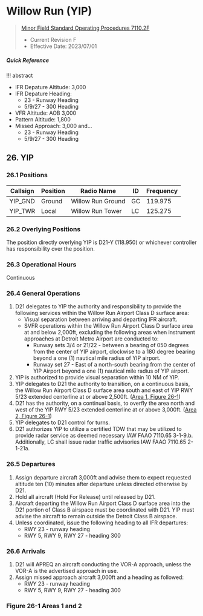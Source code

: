 # Willow Run (YIP)
> [Minor Field Standard Operating Procedures 7110.2F](../../authority-sections/7110.2F-authority.md)
> - Current Revision F
> - Effective Date: 2023/07/01

##### Quick Reference
!!! abstract
- IFR Depature Altitude: 3,000
- IFR Depature Heading:
    - 23 - Runway Heading
    - 5/9/27 - 300 Heading
- VFR Altitude: AOB 3,000
- Pattern Altitude: 1,800
- Missed Approach: 3,000 and... 
    - 23 - Runway Heading
    - 5/9/27 - 300 Heading

## 26. YIP

### 26.1 Positions
| Callsign | Position | Radio Name | ID | Frequency |
| -- | -- | -- | -- | -- |
| YIP_GND | Ground | Willow Run Ground | GC | 119.975 |
| YIP_TWR | Local | Willow Run Tower | LC | 125.275 |

### 26.2 Overlying Positions
The position directly overlying YIP is D21-Y (118.950) or whichever controller has responsibility over the position.

### 26.3 Operational Hours
Continuous

### 26.4 General Operations
1. D21 delegates to YIP the authority and responsibility to provide the following services within the Willow Run Airport Class D surface area:
    - Visual separation between arriving and departing IFR aircraft.
    - SVFR operations within the Willow Run Airport Class D surface area at and below 2,000ft, excluding the following areas when instrument approaches at Detroit Metro Airport are conducted to:
        - Runway sets 3/4 or 21/22 - between a bearing of 050 degrees from the center of YIP airport, clockwise to a 180 degree bearing beyond a one (1) nautical mile radius of YIP airport.
        - Runway set 27 - East of a north-south bearing from the center of YIP Airport beyond a one (1) nautical mile radius of YIP airport. 
2. YIP is authorized to provide visual separation within 10 NM of YIP.
3. YIP delegates to D21 the authority to transition, on a continuous basis, the Willow Run Airport Class D surface area south and east of YIP RWY 5/23 extended centerline at or above 2,500ft. ([Area 1, Figure 26-1](#figure-26-1-areas-1-and-2))
4. D21 has the authority, on a continual basis, to overfly the area north and west of the YIP RWY 5/23 extended centerline at or above 3,000ft. ([Area 2, Figure 26-1](#figure-26-1-areas-1-and-2))
5. YIP delegates to D21 control for turns.
6. D21 authorizes YIP to utilize a certified TDW that may be utilized to provide radar service as deemed necessary IAW FAAO 7110.65 3-1-9.b. Additionally, LC shall issue radar traffic advisories IAW FAAO 7110.65 2-1-21a.

### 26.5 Departures
1. Assign departure aircraft 3,000ft and advise them to expect requested altitude ten (10) minutes after departure unless directed otherwise by D21. 
2. Hold all aircraft (Hold For Release) until released by D21.
3. Aircraft departing the Willow Run Airport Class D surface area into the D21 portion of Class B airspace must be coordinated with D21. YIP must advise the aircraft to remain outside the Detroit Class B airspace.
4. Unless coordinated, issue the following heading to all IFR departures:
    - RWY 23 - runway heading
    - RWY 5, RWY 9, RWY 27 - heading 300

### 26.6 Arrivals
1. D21 will APREQ an aircraft conducting the VOR-A approach, unless the VOR-A is the advertised approach in use.
2. Assign missed approach aircraft 3,000ft and a heading as followed:
    - RWY 23 - runway heading
    - RWY 5, RWY 9, RWY 27 - heading 300

### Figure 26-1 Areas 1 and 2
